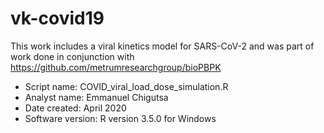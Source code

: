# vk-covid19

This work includes a viral kinetics model for SARS-CoV-2 and was part of work done in conjunction with https://github.com/metrumresearchgroup/bioPBPK

- Script name: COVID_viral_load_dose_simulation.R
- Analyst name: Emmanuel Chigutsa
- Date created: April 2020
- Software version: R version 3.5.0 for Windows

